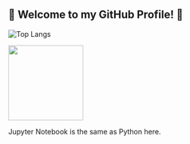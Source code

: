 ## 👋 Welcome to my GitHub Profile! 👋

![Top Langs](https://github-readme-stats.vercel.app/api/top-langs/?username=diptandel&size_weight=0.5&count_weight=0.5&langs_count=7&theme=github_dark&layout=donut)

<a href="https://www.linkedin.com/in/diptandel">
  <img src="https://upload.wikimedia.org/wikipedia/commons/c/ca/LinkedIn_logo_initials.png" width="150" height="150">
</a>

Jupyter Notebook is the same as Python here.
